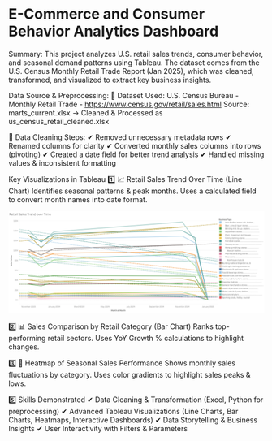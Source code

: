 # E-Commerce and Consumer Behavior Analytics Dashboard

Summary:
This project analyzes U.S. retail sales trends, consumer behavior, and seasonal demand patterns using Tableau.
The dataset comes from the U.S. Census Monthly Retail Trade Report (Jan 2025), which was cleaned, transformed, and visualized to extract key business insights.

Data Source & Preprocessing:
📌 Dataset Used: U.S. Census Bureau - Monthly Retail Trade - https://www.census.gov/retail/sales.html
Source: marts_current.xlsx → Cleaned & Processed as us_census_retail_cleaned.xlsx

📌 Data Cleaning Steps:
✔ Removed unnecessary metadata rows
✔ Renamed columns for clarity
✔ Converted monthly sales columns into rows (pivoting)
✔ Created a date field for better trend analysis
✔ Handled missing values & inconsistent formatting

Key Visualizations in Tableau
1️⃣ 📈 Retail Sales Trend Over Time (Line Chart)
Identifies seasonal patterns & peak months.
Uses a calculated field to convert month names into date format.

![Alt text](Sheet%201.png)


2️⃣ 📊 Sales Comparison by Retail Category (Bar Chart)
Ranks top-performing retail sectors.
Uses YoY Growth % calculations to highlight changes.

3️⃣ 🎨 Heatmap of Seasonal Sales Performance
Shows monthly sales fluctuations by category.
Uses color gradients to highlight sales peaks & lows.

5️⃣ Skills Demonstrated
✔ Data Cleaning & Transformation (Excel, Python for preprocessing)
✔ Advanced Tableau Visualizations (Line Charts, Bar Charts, Heatmaps, Interactive Dashboards)
✔ Data Storytelling & Business Insights
✔ User Interactivity with Filters & Parameters
